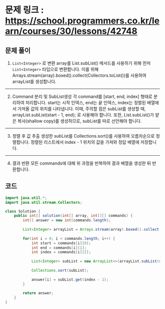 # 문제 링크 : https://school.programmers.co.kr/learn/courses/30/lessons/42748

## 문제 풀이 

1. ``List<Integer>`` 로 변환
array를 List.subList() 메서드를 사용하기 위해 먼저 ``List<Integer>`` 타입으로 변환합니다.
이를 위해 Arrays.stream(array).boxed().collect(Collectors.toList())를 사용하여 arrayList를 생성합니다.

---

2. Command 분리 및 SubList생성
각 command를 [start, end, index] 형태로 분리하여 처리합니다. start는 시작 인덱스, end는 끝 인덱스, index는 정렬된 배열에서 가져올 값의 위치를 나타냅니다.
이때, 주의할 점은 subList를 생성할 때, arrayList.subList(start - 1, end); 로 사용해야 합니다.
또한, List.subList()가 얕은 복사(shallow copy)를 생성하므로, subList를 따로 선언해야 합니다.

---

3. 정렬 후 값 추출
생성한 subList를 Collections.sort()를 사용하여 오름차순으로 정렬합니다.
정렬된 리스트에서 index - 1 위치의 값을 가져와 정답 배열에 저장합니다.

---

4. 결과 반환
모든 commands에 대해 위 과정을 반복하여 결과 배열을 생성한 뒤 반환합니다.

## 코드
```java
import java.util.*;
import java.util.stream.Collectors;

class Solution {
    public int[] solution(int[] array, int[][] commands) {
        int[] answer = new int[commands.length];
        
        List<Integer> arrayList = Arrays.stream(array).boxed().collect(Collectors.toList());
        
        for(int i = 0; i < commands.length; i++) {
            int start = commands[i][0];
            int end = commands[i][1];
            int index = commands[i][2];
            
            List<Integer> subList = new ArrayList<>(arrayList.subList(start - 1, end));
            
            Collections.sort(subList);
            
            answer[i] = subList.get(index - 1);
        }
        
        return answer;
    }
}
```